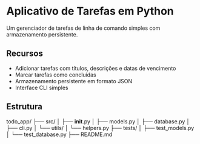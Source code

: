 # Aplicativo de Tarefas em Python

Um gerenciador de tarefas de linha de comando simples com armazenamento persistente.

## Recursos
- Adicionar tarefas com títulos, descrições e datas de vencimento
- Marcar tarefas como concluídas
- Armazenamento persistente em formato JSON
- Interface CLI simples

## Estrutura

todo_app/
├── src/
│   ├── __init__.py
│   ├── models.py
│   ├── database.py
│   ├── cli.py
│   └── utils/
│       └── helpers.py
├── tests/
│   ├── test_models.py
│   └── test_database.py
├── README.md
